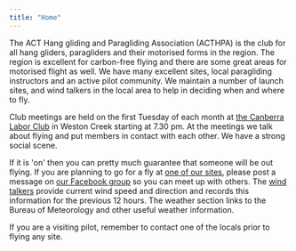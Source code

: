```yaml
---
title: "Home"
---
```

The ACT Hang gliding and Paragliding Association (ACTHPA) is the club for all hang gliders, paragliders and their motorised forms in the region.
The region is excellent for carbon-free flying and there are some great areas for motorised flight as well.
We have many excellent sites, local paragliding instructors and an active pilot community.
We maintain a number of launch sites, and wind talkers in the local area to help in deciding when and where to fly.

Club meetings are held on the first Tuesday of each month at [the Canberra Labor Club](http://www.laborclub.com.au) in Weston Creek starting at 7.30 pm.
At the meetings we talk about flying and put members in contact with each other.
We have a strong social scene.

If it is 'on' then you can pretty much guarantee that someone will be out flying.
If you are planning to go for a fly at [one of our sites](/flying-ACT/sites), please post a message on [our Facebook group](https://www.facebook.com/groups/260458037465074/) so you can meet up with others.
The [wind talkers](http://www.freeflightwx.com/acthpa/) provide current wind speed and direction and records this information for the previous 12 hours.
The weather section links to the Bureau of Meteorology and other useful weather information.

If you are a visiting pilot, remember to contact one of the locals prior to flying any site.

